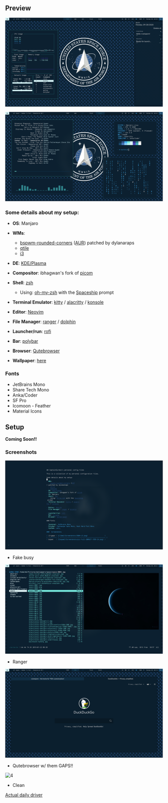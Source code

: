 ## Preview

![All](Screenshots/pic-full-200928-2035-51.png)

![bspwm2](Screenshots/pic-full-200928-2022-19.png)

### Some details about my setup:

- **OS**: Manjaro

- **WMs**: 
  - [bspwm-rounded-corners](https://github.com/dylanaraps/bspqwm) ([AUR](https://aur.archlinux.org/packages/bspwm-rounded-corners/)) patched by dylanaraps
  - [qtile](https://qtile.org)
  - [i3](i3wm.org)
- **DE**: [KDE/Plasma](https://kde.org/plasma-desktop)
- **Compositor**: ibhagwan's fork of [picom](https://github.com/ibhagwan/picom)
- **Shell**: [zsh](https://wiki.archlinux.org/index.php/Zsh)
  - Using: [oh-my-zsh](https://github.com/ohmyzsh/ohmyzsh) with the [Spaceship](https://github.com/denysdovhan/spaceship-prompt) prompt
- **Terminal Emulator**: [kitty](https://github.com/kovidgoyal/kitty/) / [alacritty](https://github.com/alacritty/alacritty) / [konsole](https://github.com/KDE/konsole)
- **Editor**: [Neovim](https://github.com/neovim/neovim/)
- **File Manager**: [ranger](https://github.com/ranger/ranger) / [dolphin](https://invent.kde.org/system/dolphin)
- **Launcher/run**: [rofi](https://github.com/davatorium/rofi)
- **Bar**: [polybar](https://github.com/polybar/polybar)
- **Browser**: [Qutebrowser](https://github.com/qutebrowser)
- **Wallpaper**: [here](wallpaper.jpg)

### Fonts

- JetBrains Mono
- Share Tech Mono
- Anka/Coder
- SF Pro
- Icomoon - Feather
- Material Icons

## Setup

**Coming Soon!!**

###  Screenshots

![Fake Busy](Screenshots/pic-full-200928-2037-02.png)

* Fake busy

![2](Screenshots/pic-full-200928-2021-36.png)

* Ranger

![3](Screenshots/pic-full-200928-2019-28.png)

* Qutebrowser w/ them GAPS!!

![4](Screenshots/pic-full-200928-2056-38.png)

* Clean

[Actual daily driver](Screenshots/pic-full-200927-1556-24.png)